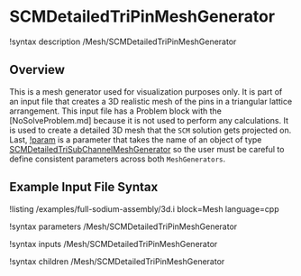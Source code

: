 # SCMDetailedTriPinMeshGenerator

!syntax description /Mesh/SCMDetailedTriPinMeshGenerator

## Overview

<!-- -->

This is a mesh generator used for visualization purposes only. It is part of an input file that creates
a 3D realistic mesh of the pins in a triangular lattice arrangement. This input file has a Problem block
with the [NoSolveProblem.md] because it is not used to perform any calculations. It is used to create a detailed 3D mesh that the `SCM` solution
gets projected on.
Last, [!param](/Mesh/SCMDetailedTriPinMeshGenerator/input) is a parameter that takes the name of an object of type [SCMDetailedTriSubChannelMeshGenerator](SCMDetailedTriSubChannelMeshGenerator.md) so the user must be careful to define consistent
parameters across both `MeshGenerators`.

## Example Input File Syntax

!listing /examples/full-sodium-assembly/3d.i block=Mesh language=cpp

!syntax parameters /Mesh/SCMDetailedTriPinMeshGenerator

!syntax inputs /Mesh/SCMDetailedTriPinMeshGenerator

!syntax children /Mesh/SCMDetailedTriPinMeshGenerator
